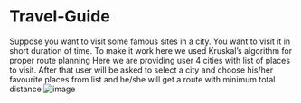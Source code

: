 # Travel-Guide
Suppose you want to visit some famous sites in a city. You want to visit it in short duration of time.
To make it work here we used Kruskal’s algorithm for proper route planning
Here we are providing user 4 cities with list of places to visit.
After that user will be asked to select a city and  choose his/her favourite places from list and he/she will get a route with minimum total distance
![image](https://user-images.githubusercontent.com/112016617/186509198-2919772e-78d0-4b29-84fb-4ad17d3e0cae.png)
